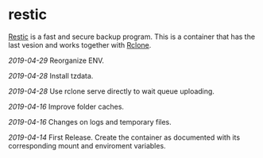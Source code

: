 # restic

[Restic](https://github.com/restic/restic) is a fast and secure backup program. This is a container that has the last vesion and works together with [Rclone](https://github.com/ncw/rclone).

*2019-04-29* Reorganize ENV.

*2019-04-28* Install tzdata.

*2019-04-28* Use rclone serve directly to wait queue uploading.

*2019-04-16* Improve folder caches.

*2019-04-16* Changes on logs and temporary files.

*2019-04-14* First Release.
Create the container as documented with its corresponding mount and enviroment variables.
